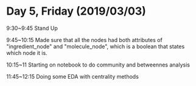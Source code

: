 # Day 5, Friday (2019/03/03)

9:30~9:45 Stand Up

9:45~10:15 Made sure that all the nodes had both attributes of "ingredient_node" and "molecule_node", which is a boolean that states which node it is. 

10:15~11 Starting on notebook to do community and betweennes analysis

11:45~12:15 Doing some EDA with centrality methods